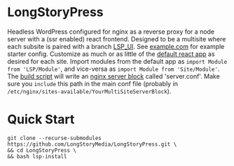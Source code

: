# LongStoryPress
Headless WordPress configured for nginx as a reverse proxy for a node server with a (ssr enabled) react frontend. Designed to be a multisite where each subsite is paired with a branch [LSP_UI](https://github.com/LongStoryMedia/LSP_UI). See [example.com](https://github.com/LongStoryMedia/LSP_UI/tree/master/example.com) for example starter config. Customize as much or as little of the [default react app](https://github.com/LongStoryMedia/LSP_UI/tree/master/src/shared) as desired for each site. Import modules from the default app as `import Module from 'LSP/Module'`, and vice-versa as `import Module from 'Site/Module'`. The [build script](https://github.com/LongStoryMedia/LSP_UI/blob/master/scripts/build.js) will write an [nginx server block](https://www.nginx.com/resources/wiki/start/topics/examples/server_blocks/) called 'server.conf'. Make sure you `include` this path in the main conf file (probably in `/etc/nginx/sites-available/YourMultiSiteServerBlock`).
# Quick Start
```
git clone --recurse-submodules https://github.com/LongStoryMedia/LongStoryPress.git \
&& cd LongStoryPress \
&& bash lsp-install
```
